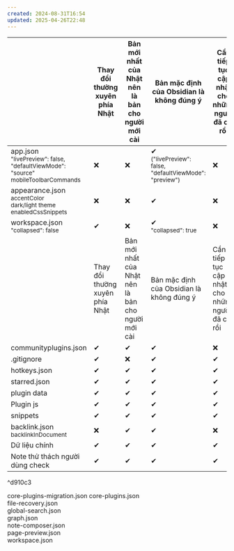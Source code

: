 ```yaml
---
created: 2024-08-31T16:54
updated: 2025-04-26T22:48
---
```

|                                                                                             | Thay đổi thường xuyên phía Nhật | Bản mới nhất của Nhật nên là bản cho người mới cài | Bản mặc định của Obsidian là không đúng ý                            | Cần tiếp tục cập nhật cho những người đã cài rồi | Thay đổi thường xuyên phía người dùng | Người dùng cần cập nhật cho mọi người |
| ------------------------------------------------------------------------------------------- | ------------------------------- | -------------------------------------------------- | -------------------------------------------------------------------- | ------------------------------------------------ | ------------------------------------- | ------------------------------------- |
| app.json<br><sub>"livePreview": false, "defaultViewMode": "source"<br>mobileToolbarCommands | ❌                              | ❌                                                 | ✔<br><sub>("livePreview": false, "defaultViewMode": "preview")</sub> | ❌                                               | ✔                                     | ❌                                    |
| appearance.json<br><sub>accentColor<br>dark/light theme<br>enabledCssSnippets               | ❌                              | ❌                                                 | ✔                                                                    | ❌                                               | ✔                                     | ❌                                    |
| workspace.json<br><sub>"collapsed": false</sub>                                             | ✔                               | ❌                                                 | ✔<br><sub>"collapsed": true</sub>                                    | ❌                                               | ✔                                     | ❌                                    |
|                                                                                             | Thay đổi thường xuyên phía Nhật | Bản mới nhất của Nhật nên là bản cho người mới cài | Bản mặc định của Obsidian là không đúng ý                            | Cần tiếp tục cập nhật cho những người đã cài rồi | Thay đổi thường xuyên phía người dùng | Người dùng cần cập nhật cho mọi người |
| communityplugins.json                                                                       | ✔                               | ✔                                                  | ✔                                                                    | ❌                                                | ✔                                     | ✔                                     | 
| .gitignore                                                                                  | ✔                               | ❌                                                 | ✔                                                                    | ✔                                                | ❌                                    | ❌                                    |
| hotkeys.json                                                                                | ✔                               | ✔                                                  | ✔                                                                    | ✔                                                | ❌                                    | ❌                                    |
| starred.json                                                                                | ✔                               | ✔                                                  | ✔                                                                    | ✔                                                | ❌                                    | ❌                                    |
| plugin data                                                                                 | ✔                               | ✔                                                  | ✔                                                                    | ✔                                                | ❌                                    | ❌                                    |
| Plugin js                                                                                   | ✔                               | ✔                                                  | ✔                                                                    | ✔                                                | ❌                                    | ❌                                    |
| snippets                                                                                    | ✔                               | ✔                                                  | ✔                                                                    | ✔                                                | ❌                                    | ❌                                    |
| backlink.json<br><sub>backlinkInDocument                                                    | ❌                              | ✔                                                  | ✔                                                                    | ❌                                               | ❌                                    | ❌                                    |
| Dữ liệu chính                                                                               | ✔                               | ✔                                                  | ✔                                                                    | ✔                                                | ✔                                     | ✔                                     |
| Note thử thách người dùng check                                                             | ✔                               | ✔                                                  | ✔                                                                    | ✔                                                | ✔                                     | ❌                                    |

^d910c3


core-plugins-migration.json
core-plugins.json          
file-recovery.json         
global-search.json         
graph.json    
note-composer.json         
page-preview.json          
workspace.json
